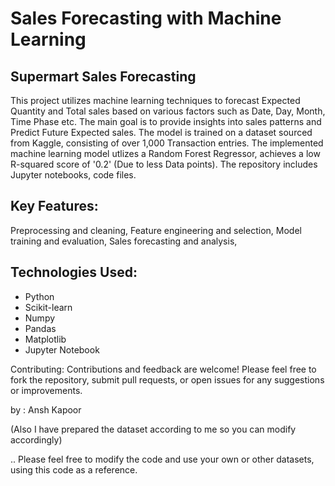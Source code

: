 # Sales Forecasting with Machine Learning

## Supermart Sales Forecasting
This project utilizes machine learning techniques to forecast Expected Quantity and Total sales based on various factors such as Date, Day, Month, Time Phase etc. The main goal is to provide insights into sales patterns and Predict Future Expected sales. The model is trained on a dataset sourced from Kaggle, consisting of over 1,000 Transaction entries. The implemented machine learning model utlizes a Random Forest Regressor, achieves a low R-squared score of '0.2' (Due to less Data points). The repository includes Jupyter notebooks, code files.

## Key Features:
Preprocessing and cleaning,
Feature engineering and selection,
Model training and evaluation,
Sales forecasting and analysis,

## Technologies Used:

- Python
- Scikit-learn
- Numpy
- Pandas
- Matplotlib
- Jupyter Notebook

Contributing: Contributions and feedback are welcome! Please feel free to fork the repository, submit pull requests, or open issues for any suggestions or improvements.

by : Ansh Kapoor

(Also I have prepared the dataset according to me so you can modify accordingly)

.. Please feel free to modify the code and use your own or other datasets, using this code as a reference.
